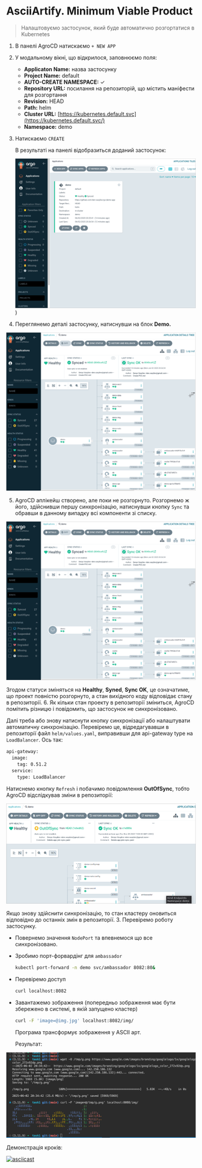 # AsciiArtify. Minimum Viable Product

> Налаштовуємо застосунок, який буде автоматично розгортатися в Kubernetes

1. В панелі AgroCD натискаємо `+ NEW APP`
2. У модальному вікні, що відкрилося, заповнюємо поля:

   - **Applicaton Name:** назва застосунку
   - **Project Name:** default
   - **AUTO-CREATE NAMESPACE:** ✓
   - **Repository URL:** посилання на репозиторій, що містить маніфести для розгортання
   - **Revision:** HEAD
   - **Path:** helm
   - **Cluster URL:** [https://kubernetes.default.svc](https://kubernetes.default.svc/)
   - **Namespace:** demo
3. Натискаємо `CREATE`

   В результаті на панелі відобразиться доданий застосунок:

   ![alt text](<2025-06-02 at 20.39.13.png>))

4. Переглянемо деталі застосунку, натиснувши на блок **Demo.**

![alt text](<2025-06-02 at 20.39.41.png>)

5. AgroCD аплікейш створено, але поки не розгорнуто. Розгорнемо ж його, здійснивши першу синхронізацію, натиснувши кнопку `Sync` та обравши в данному випадку всі компоненти зі списку.

![alt text](<2025-06-02 at 20.39.41-1.png>)

   Згодом статуси зміняться на **Healthy**, **Syned**, **Sync OK**, це означатиме, що проект повністю розгорнуто, а стан вихідного коду відповідає стану в репозиторії.
6. Як кільки стан проекту в репозиторії зміниться, AgroCD помітить різницю і повідомить, що застосунок не синхронізовано.

   Далі треба або знову натиснути кнопку синхронізації або налаштувати автоматичну синхронізацію. Перевіремо це, відредагувавши в репозиторії файл `helm/values.yaml`, виправивши для api-gateway type на `LoadBalancer`. Ось так:

   ```bash
   api-gateway:
     image:
       tag: 0.51.2
     service:
       type: LoadBalancer
   ```
   Натиснемо кнопку `Refresh` і побачимо повідомлення **OutOfSync**, тобто AgroCD відслідкував зміни в репозиторії:

   ![alt text](<2025-06-02 at 20.41.02.png>)

   Якщо знову здійснити синхронізацію, то стан кластеру оновиться відповідно до останніх змін в репозиторії.
3. Перевіремо роботу застосунку.

   - Повернемо значення `NodePort` та впевнемося що все синхронізовано.
   - Зробимо порт-форвардінг для `ambassador`

     ```bash
     kubectl port-forward -n demo svc/ambassador 8082:80&
     ```
   - Перевіремо доступ

     ```bash
     curl localhost:8082
     ```
   - Завантажемо зображення (попередньо зображення має бути збережено в системі, в якій запущено кластер)

     ```bash
     curl -F 'image=@img.jpg' localhost:8082/img/
     ```
     Програма трансформує зображення у ASCII арт.


     Результат:

![alt text](<2025-06-02 at 20.41.26@2x.png>)

   Демонстрація кроків:

   [![asciicast](https://asciinema.org/a/wgiRhDrYWRGY0DlwWIdiUXJCF.svg)](https://asciinema.org/a/wgiRhDrYWRGY0DlwWIdiUXJCF)